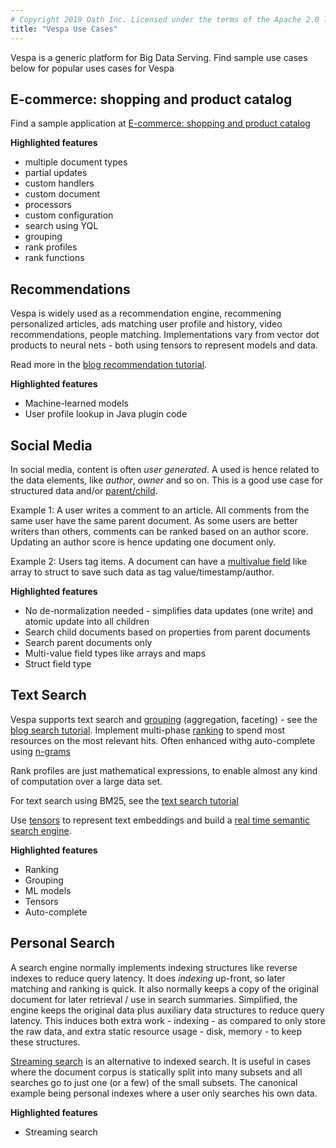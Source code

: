 ```yaml
---
# Copyright 2019 Oath Inc. Licensed under the terms of the Apache 2.0 license. See LICENSE in the project root.
title: "Vespa Use Cases"
---
```


Vespa is a generic platform for Big Data Serving.
Find sample use cases below for popular uses cases for Vespa



## E-commerce: shopping and product catalog
Find a sample application at [E-commerce: shopping and product catalog](/documentation/use-case-shopping.html)

**Highlighted features**
* multiple document types
* partial updates
* custom handlers
* custom document
* processors
* custom configuration
* search using YQL
* grouping
* rank profiles
* rank functions



## Recommendations
Vespa is widely used as a recommendation engine,
recommening personalized articles, ads matching user profile and history, video recommendations, people matching.
Implementations vary from vector dot products to neural nets - both using tensors to represent models and data.

Read more  in the [blog recommendation tutorial](/documentation/tutorials/blog-recommendation.html).

**Highlighted features**
* Machine-learned models
* User profile lookup in Java plugin code



## Social Media
In social media, content is often _user generated_.
A used is hence related to the data elements, like _author_, _owner_ and so on.
This is a good use case for structured data and/or [parent/child](/documentation/parent-child.html).

Example 1: A user writes a comment to an article.
All comments from the same user have the same parent document.
As some users are better writers than others, comments can be ranked based on an author score.
Updating an author score is hence updating one document only.

Example 2: Users tag items.
A document can have a [multivalue field](/documentation/search-definitions.html#multivalue-fields)
like array to struct to save such data as tag value/timestamp/author.

**Highlighted features**
* No de-normalization needed - simplifies data updates (one write) and atomic update into all children
* Search child documents based on properties from parent documents
* Search parent documents only
* Multi-value field types like arrays and maps
* Struct field type



<!--
## Local Search
something here later

position
time
ranking
paid placement
-->



## Text Search
Vespa supports text search and [grouping](/documentation/grouping.html) (aggregation, faceting) - see the 
[blog search tutorial](/documentation/tutorials/blog-search.html).
Implement multi-phase [ranking](/documentation/ranking.html) to spend most resources on the most relevant hits.
Often enhanced withg auto-complete using [n-grams](/documentation/reference/search-definitions-reference.html#gram) 

Rank profiles are just mathematical expressions, to enable almost any kind of computation over a large data set.

For text search using BM25, see the [text search tutorial](/documentation/tutorials/text-search.html)

Use [tensors](/documentation/tensor-intro.html) to represent text embeddings and build a
[real time semantic search engine](/documentation/semantic-qa-retrieval.html).

**Highlighted features**
* Ranking
* Grouping
* ML models
* Tensors
* Auto-complete



## Personal Search
A search engine normally implements indexing structures like reverse indexes to reduce query latency.
It does _indexing_ up-front, so later matching and ranking is quick.
It also normally keeps a copy of the original document for later retrieval / use in search summaries.
Simplified, the engine keeps the original data plus auxiliary data structures to reduce query latency.
This induces both extra work - indexing - as compared to only store the raw data,
and extra static resource usage - disk, memory - to keep these structures.

[Streaming search](/documentation/streaming-search.html) is an alternative to indexed search.
It is useful in cases where the document corpus is statically split into many subsets
and all searches go to just one (or a few) of the small subsets.
The canonical example being personal indexes where a user only searches his own data.

**Highlighted features**
* Streaming search




